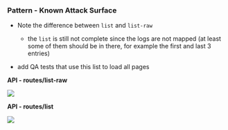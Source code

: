 ### Pattern - Known Attack Surface

- Note the difference between ```list``` and ```list-raw```
  - the ```list``` is still not complete since the logs are not mapped (at least some of them should be in there, for example the first and last 3 entries)

- add QA tests that use this list to load all pages

**API - routes/list-raw**

![](https://cloud.githubusercontent.com/assets/656739/16145765/4d9054bc-3472-11e6-9134-beb267a0f682.png)

**API - routes/list**

![](https://cloud.githubusercontent.com/assets/656739/16145771/563320fe-3472-11e6-8045-c0a9b86c15e7.png)
